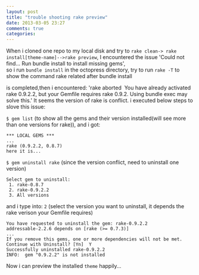 ```yaml
---
layout: post
title: "trouble shooting rake preview"
date: 2013-03-05 23:27
comments: true
categories: 
---
```


When i cloned one repo to my local disk and try to `rake clean-> rake install[theme-name]-->rake preview`,
I encountered the issue 'Could not find... Run bundle install to install missing gems',   
so i run `bundle install` in the octopress directory, try to run `rake -T` to show the command rake related after bundle install 
 <!-- more -->
is completed,then i encountered: 'rake aborted  You have already activated rake 0.9.2.2, but your Gemfile requires rake 0.9.2. 
Using bundle exec may solve this.'
It seems the version of rake is conflict. i executed below steps to slove this issue:

`$ gem list`   (to show all the gems and their version installed(will see more than one versions for rake)), and i got:
```
*** LOCAL GEMS ***
...
rake (0.9.2.2, 0.8.7)
here it is...
```

`$ gem uninstall rake`  (since the version conflict, need to uninstall one version)
```
Select gem to uninstall:
 1. rake-0.8.7
 2. rake-0.9.2.2
 3. All versions
```
and i type into: `2`     (select the version you want to uninstall, it depends the rake verison your Gemfile requires)
```
You have requested to uninstall the gem: rake-0.9.2.2
addressable-2.2.6 depends on [rake (>= 0.7.3)]
...
If you remove this gems, one or more dependencies will not be met.
Continue with Uninstall? [Yn]  Y
Successfully uninstalled rake-0.9.2.2
INFO:  gem "0.9.2.2" is not installed
```
Now i can preview the installed `theme` happily...
